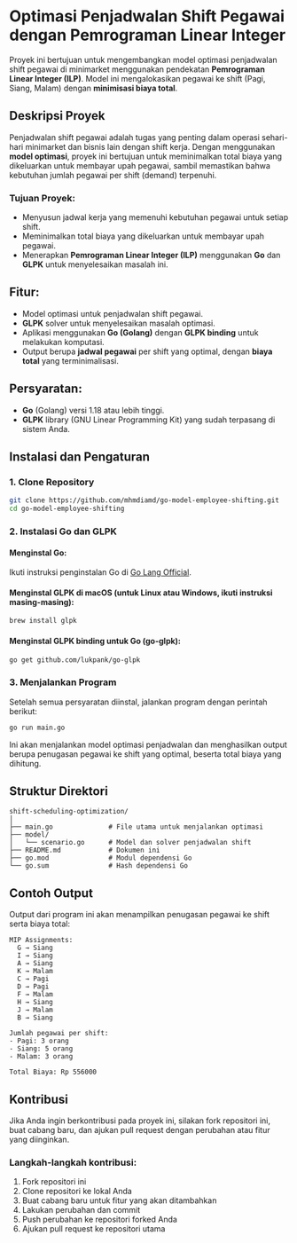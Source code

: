 # **Optimasi Penjadwalan Shift Pegawai dengan Pemrograman Linear Integer**

Proyek ini bertujuan untuk mengembangkan model optimasi penjadwalan shift pegawai di minimarket menggunakan pendekatan **Pemrograman Linear Integer (ILP)**. Model ini mengalokasikan pegawai ke shift (Pagi, Siang, Malam) dengan **minimisasi biaya total**.

## **Deskripsi Proyek**

Penjadwalan shift pegawai adalah tugas yang penting dalam operasi sehari-hari minimarket dan bisnis lain dengan shift kerja. Dengan menggunakan **model optimasi**, proyek ini bertujuan untuk meminimalkan total biaya yang dikeluarkan untuk membayar upah pegawai, sambil memastikan bahwa kebutuhan jumlah pegawai per shift (demand) terpenuhi.

### **Tujuan Proyek:**

- Menyusun jadwal kerja yang memenuhi kebutuhan pegawai untuk setiap shift.
- Meminimalkan total biaya yang dikeluarkan untuk membayar upah pegawai.
- Menerapkan **Pemrograman Linear Integer (ILP)** menggunakan **Go** dan **GLPK** untuk menyelesaikan masalah ini.

## **Fitur:**

- Model optimasi untuk penjadwalan shift pegawai.
- **GLPK** solver untuk menyelesaikan masalah optimasi.
- Aplikasi menggunakan **Go (Golang)** dengan **GLPK binding** untuk melakukan komputasi.
- Output berupa **jadwal pegawai** per shift yang optimal, dengan **biaya total** yang terminimalisasi.

## **Persyaratan:**

- **Go** (Golang) versi 1.18 atau lebih tinggi.
- **GLPK** library (GNU Linear Programming Kit) yang sudah terpasang di sistem Anda.

## **Instalasi dan Pengaturan**

### 1. **Clone Repository**

```bash
git clone https://github.com/mhmdiamd/go-model-employee-shifting.git
cd go-model-employee-shifting
```

### 2. **Instalasi Go dan GLPK**

#### Menginstal **Go**:

Ikuti instruksi penginstalan Go di [Go Lang Official](https://golang.org/dl/).

#### Menginstal **GLPK** di macOS (untuk Linux atau Windows, ikuti instruksi masing-masing):

```bash
brew install glpk
```

#### Menginstal GLPK binding untuk Go (go-glpk):

```bash
go get github.com/lukpank/go-glpk
```

### 3. **Menjalankan Program**

Setelah semua persyaratan diinstal, jalankan program dengan perintah berikut:

```bash
go run main.go
```

Ini akan menjalankan model optimasi penjadwalan dan menghasilkan output berupa penugasan pegawai ke shift yang optimal, beserta total biaya yang dihitung.

## **Struktur Direktori**

```
shift-scheduling-optimization/
│
├── main.go              # File utama untuk menjalankan optimasi
├── model/
│   └── scenario.go      # Model dan solver penjadwalan shift
├── README.md            # Dokumen ini
├── go.mod               # Modul dependensi Go
└── go.sum               # Hash dependensi Go
```

## **Contoh Output**

Output dari program ini akan menampilkan penugasan pegawai ke shift serta biaya total:

```plaintext
MIP Assignments:
  G → Siang
  I → Siang
  A → Siang
  K → Malam
  C → Pagi
  D → Pagi
  F → Malam
  H → Siang
  J → Malam
  B → Siang

Jumlah pegawai per shift:
- Pagi: 3 orang
- Siang: 5 orang
- Malam: 3 orang

Total Biaya: Rp 556000
```

## **Kontribusi**

Jika Anda ingin berkontribusi pada proyek ini, silakan fork repositori ini, buat cabang baru, dan ajukan pull request dengan perubahan atau fitur yang diinginkan.

### **Langkah-langkah kontribusi:**

1. Fork repositori ini
2. Clone repositori ke lokal Anda
3. Buat cabang baru untuk fitur yang akan ditambahkan
4. Lakukan perubahan dan commit
5. Push perubahan ke repositori forked Anda
6. Ajukan pull request ke repositori utama
